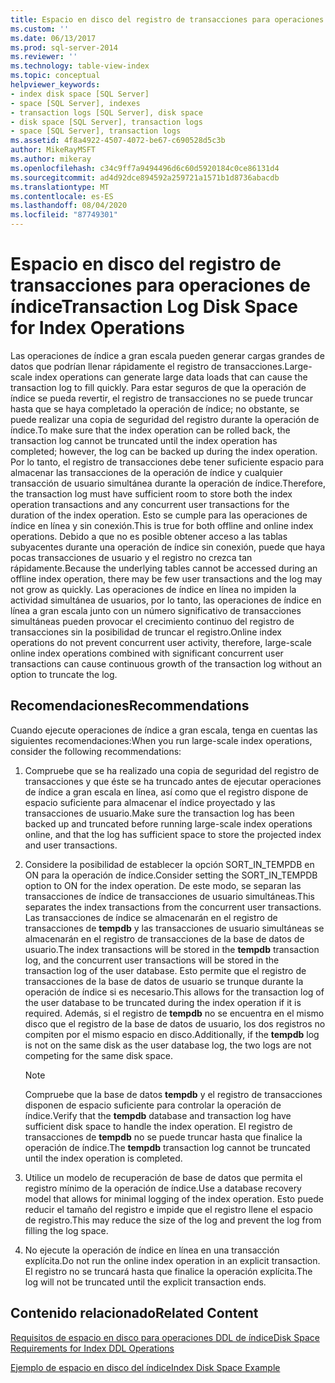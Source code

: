 ```yaml
---
title: Espacio en disco del registro de transacciones para operaciones de índice | Microsoft Docs
ms.custom: ''
ms.date: 06/13/2017
ms.prod: sql-server-2014
ms.reviewer: ''
ms.technology: table-view-index
ms.topic: conceptual
helpviewer_keywords:
- index disk space [SQL Server]
- space [SQL Server], indexes
- transaction logs [SQL Server], disk space
- disk space [SQL Server], transaction logs
- space [SQL Server], transaction logs
ms.assetid: 4f8a4922-4507-4072-be67-c690528d5c3b
author: MikeRayMSFT
ms.author: mikeray
ms.openlocfilehash: c34c9ff7a9494496d6c60d5920184c0ce86131d4
ms.sourcegitcommit: ad4d92dce894592a259721a1571b1d8736abacdb
ms.translationtype: MT
ms.contentlocale: es-ES
ms.lasthandoff: 08/04/2020
ms.locfileid: "87749301"
---
```

# <a name="transaction-log-disk-space-for-index-operations"></a><span data-ttu-id="238a9-102">Espacio en disco del registro de transacciones para operaciones de índice</span><span class="sxs-lookup"><span data-stu-id="238a9-102">Transaction Log Disk Space for Index Operations</span></span>
  <span data-ttu-id="238a9-103">Las operaciones de índice a gran escala pueden generar cargas grandes de datos que podrían llenar rápidamente el registro de transacciones.</span><span class="sxs-lookup"><span data-stu-id="238a9-103">Large-scale index operations can generate large data loads that can cause the transaction log to fill quickly.</span></span> <span data-ttu-id="238a9-104">Para estar seguros de que la operación de índice se pueda revertir, el registro de transacciones no se puede truncar hasta que se haya completado la operación de índice; no obstante, se puede realizar una copia de seguridad del registro durante la operación de índice.</span><span class="sxs-lookup"><span data-stu-id="238a9-104">To make sure that the index operation can be rolled back, the transaction log cannot be truncated until the index operation has completed; however, the log can be backed up during the index operation.</span></span> <span data-ttu-id="238a9-105">Por lo tanto, el registro de transacciones debe tener suficiente espacio para almacenar las transacciones de la operación de índice y cualquier transacción de usuario simultánea durante la operación de índice.</span><span class="sxs-lookup"><span data-stu-id="238a9-105">Therefore, the transaction log must have sufficient room to store both the index operation transactions and any concurrent user transactions for the duration of the index operation.</span></span> <span data-ttu-id="238a9-106">Esto se cumple para las operaciones de índice en línea y sin conexión.</span><span class="sxs-lookup"><span data-stu-id="238a9-106">This is true for both offline and online index operations.</span></span> <span data-ttu-id="238a9-107">Debido a que no es posible obtener acceso a las tablas subyacentes durante una operación de índice sin conexión, puede que haya pocas transacciones de usuario y el registro no crezca tan rápidamente.</span><span class="sxs-lookup"><span data-stu-id="238a9-107">Because the underlying tables cannot be accessed during an offline index operation, there may be few user transactions and the log may not grow as quickly.</span></span> <span data-ttu-id="238a9-108">Las operaciones de índice en línea no impiden la actividad simultánea de usuarios, por lo tanto, las operaciones de índice en línea a gran escala junto con un número significativo de transacciones simultáneas pueden provocar el crecimiento continuo del registro de transacciones sin la posibilidad de truncar el registro.</span><span class="sxs-lookup"><span data-stu-id="238a9-108">Online index operations do not prevent concurrent user activity, therefore, large-scale online index operations combined with significant concurrent user transactions can cause continuous growth of the transaction log without an option to truncate the log.</span></span>  
  
## <a name="recommendations"></a><span data-ttu-id="238a9-109">Recomendaciones</span><span class="sxs-lookup"><span data-stu-id="238a9-109">Recommendations</span></span>  
 <span data-ttu-id="238a9-110">Cuando ejecute operaciones de índice a gran escala, tenga en cuentas las siguientes recomendaciones:</span><span class="sxs-lookup"><span data-stu-id="238a9-110">When you run large-scale index operations, consider the following recommendations:</span></span>  
  
1.  <span data-ttu-id="238a9-111">Compruebe que se ha realizado una copia de seguridad del registro de transacciones y que éste se ha truncado antes de ejecutar operaciones de índice a gran escala en línea, así como que el registro dispone de espacio suficiente para almacenar el índice proyectado y las transacciones de usuario.</span><span class="sxs-lookup"><span data-stu-id="238a9-111">Make sure the transaction log has been backed up and truncated before running large-scale index operations online, and that the log has sufficient space to store the projected index and user transactions.</span></span>  
  
2.  <span data-ttu-id="238a9-112">Considere la posibilidad de establecer la opción SORT_IN_TEMPDB en ON para la operación de índice.</span><span class="sxs-lookup"><span data-stu-id="238a9-112">Consider setting the SORT_IN_TEMPDB option to ON for the index operation.</span></span> <span data-ttu-id="238a9-113">De este modo, se separan las transacciones de índice de transacciones de usuario simultáneas.</span><span class="sxs-lookup"><span data-stu-id="238a9-113">This separates the index transactions from the concurrent user transactions.</span></span> <span data-ttu-id="238a9-114">Las transacciones de índice se almacenarán en el registro de transacciones de **tempdb** y las transacciones de usuario simultáneas se almacenarán en el registro de transacciones de la base de datos de usuario.</span><span class="sxs-lookup"><span data-stu-id="238a9-114">The index transactions will be stored in the **tempdb** transaction log, and the concurrent user transactions will be stored in the transaction log of the user database.</span></span> <span data-ttu-id="238a9-115">Esto permite que el registro de transacciones de la base de datos de usuario se trunque durante la operación de índice si es necesario.</span><span class="sxs-lookup"><span data-stu-id="238a9-115">This allows for the transaction log of the user database to be truncated during the index operation if it is required.</span></span> <span data-ttu-id="238a9-116">Además, si el registro de **tempdb** no se encuentra en el mismo disco que el registro de la base de datos de usuario, los dos registros no compiten por el mismo espacio en disco.</span><span class="sxs-lookup"><span data-stu-id="238a9-116">Additionally, if the **tempdb** log is not on the same disk as the user database log, the two logs are not competing for the same disk space.</span></span>  
  
    > [!NOTE]  
    >  <span data-ttu-id="238a9-117">Compruebe que la base de datos **tempdb** y el registro de transacciones disponen de espacio suficiente para controlar la operación de índice.</span><span class="sxs-lookup"><span data-stu-id="238a9-117">Verify that the **tempdb** database and transaction log have sufficient disk space to handle the index operation.</span></span> <span data-ttu-id="238a9-118">El registro de transacciones de **tempdb** no se puede truncar hasta que finalice la operación de índice.</span><span class="sxs-lookup"><span data-stu-id="238a9-118">The **tempdb** transaction log cannot be truncated until the index operation is completed.</span></span>  
  
3.  <span data-ttu-id="238a9-119">Utilice un modelo de recuperación de base de datos que permita el registro mínimo de la operación de índice.</span><span class="sxs-lookup"><span data-stu-id="238a9-119">Use a database recovery model that allows for minimal logging of the index operation.</span></span> <span data-ttu-id="238a9-120">Esto puede reducir el tamaño del registro e impide que el registro llene el espacio de registro.</span><span class="sxs-lookup"><span data-stu-id="238a9-120">This may reduce the size of the log and prevent the log from filling the log space.</span></span>  
  
4.  <span data-ttu-id="238a9-121">No ejecute la operación de índice en línea en una transacción explícita.</span><span class="sxs-lookup"><span data-stu-id="238a9-121">Do not run the online index operation in an explicit transaction.</span></span> <span data-ttu-id="238a9-122">El registro no se truncará hasta que finalice la operación explícita.</span><span class="sxs-lookup"><span data-stu-id="238a9-122">The log will not be truncated until the explicit transaction ends.</span></span>  
  
## <a name="related-content"></a><span data-ttu-id="238a9-123">Contenido relacionado</span><span class="sxs-lookup"><span data-stu-id="238a9-123">Related Content</span></span>  
 [<span data-ttu-id="238a9-124">Requisitos de espacio en disco para operaciones DDL de índice</span><span class="sxs-lookup"><span data-stu-id="238a9-124">Disk Space Requirements for Index DDL Operations</span></span>](disk-space-requirements-for-index-ddl-operations.md)  
  
 [<span data-ttu-id="238a9-125">Ejemplo de espacio en disco del índice</span><span class="sxs-lookup"><span data-stu-id="238a9-125">Index Disk Space Example</span></span>](index-disk-space-example.md)  
  
  
